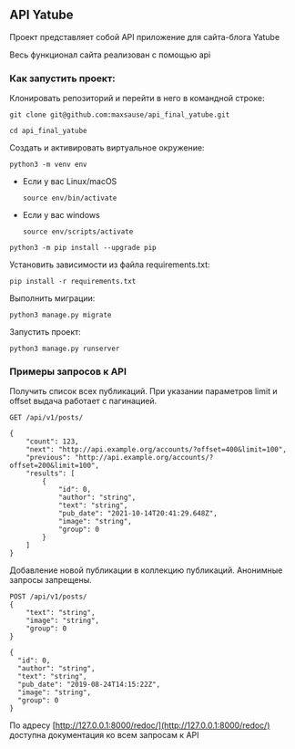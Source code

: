 ## API Yatube

Проект представляет собой API приложение для сайта-блога Yatube

Весь функционал сайта реализован с помощью api

### Как запустить проект:

Клонировать репозиторий и перейти в него в командной строке:

```
git clone git@github.com:maxsause/api_final_yatube.git
```

```
cd api_final_yatube
```

Cоздать и активировать виртуальное окружение:

```
python3 -m venv env
```

* Если у вас Linux/macOS

    ```
    source env/bin/activate
    ```

* Если у вас windows

    ```
    source env/scripts/activate
    ```

```
python3 -m pip install --upgrade pip
```

Установить зависимости из файла requirements.txt:

```
pip install -r requirements.txt
```

Выполнить миграции:

```
python3 manage.py migrate
```

Запустить проект:

```
python3 manage.py runserver
```

### Примеры запросов к API
Получить список всех публикаций. При указании параметров limit и offset выдача работает с пагинацией.
```
GET /api/v1/posts/
```
```
{
    "count": 123,
    "next": "http://api.example.org/accounts/?offset=400&limit=100",
    "previous": "http://api.example.org/accounts/?offset=200&limit=100",
    "results": [
        {
            "id": 0,
            "author": "string",
            "text": "string",
            "pub_date": "2021-10-14T20:41:29.648Z",
            "image": "string",
            "group": 0
        }
    ]
}
```
Добавление новой публикации в коллекцию публикаций. Анонимные запросы запрещены.
```
POST /api/v1/posts/
{
    "text": "string",
    "image": "string",
    "group": 0
}
```
```
{
  "id": 0,
  "author": "string",
  "text": "string",
  "pub_date": "2019-08-24T14:15:22Z",
  "image": "string",
  "group": 0
}
```
По адресу [http://127.0.0.1:8000/redoc/](http://127.0.0.1:8000/redoc/) доступна документация ко всем запросам к API
